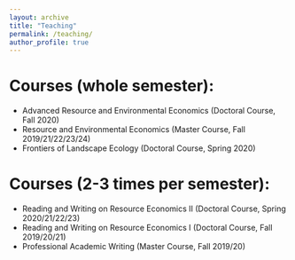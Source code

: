 ```yaml
---
layout: archive
title: "Teaching"
permalink: /teaching/
author_profile: true
---
```



Courses (whole semester):
=====
* Advanced Resource and Environmental Economics (Doctoral Course, Fall 2020)
* Resource and Environmental Economics (Master Course, Fall 2019/21/22/23/24)
* Frontiers of Landscape Ecology (Doctoral Course, Spring 2020)

Courses (2-3 times per semester):
=====
* Reading and Writing on Resource Economics II (Doctoral Course, Spring 2020/21/22/23)
* Reading and Writing on Resource Economics I (Doctoral Course, Fall 2019/20/21)
* Professional Academic Writing (Master Course, Fall 2019/20)
